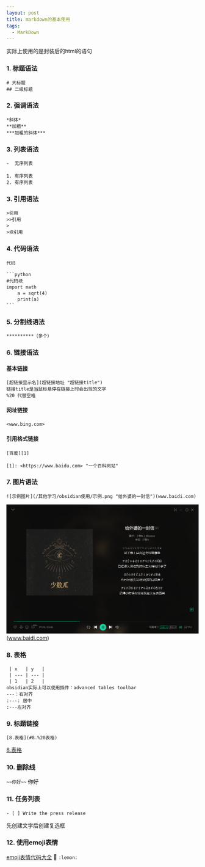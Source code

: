 ```yaml
---
layout: post
title: markdown的基本使用
tags:
  - MarkDown
---
```



实际上使用的是封装后的html的语句

### 1. 标题语法
```	
# 大标题
## 二级标题
```

### 2. 强调语法

```
*斜体*
**加粗**
***加粗的斜体***
```

### 3. 列表语法

```
-  无序列表

1. 有序列表
2. 有序列表
```

### 3. 引用语法

```
>引用
>>引用
>
>块引用
```

### 4. 代码语法

`代码`

	```python
	#代码块
	import math
		a = sqrt(4)
		print(a)
	```

### 5. 分割线语法

`**********（多个）`

### 6. 链接语法

#### 基本链接
```
[超链接显示名](超链接地址 "超链接title")
链接title是当鼠标悬停在链接上时会出现的文字
%20 代替空格
```
#### 网址链接

`<www.bing.com>`


#### 引用格式链接
```
[百度][1] 

[1]: <https://www.baidu.com> "一个百科网站"
```
### 7. 图片语法
```
![示例图片](/其他学习/obsidian使用/示例.png "给外婆的一封信")(www.baidi.com)
```
![示例图片](/attachment/obsidian使用/图片使用示例.png "给外婆的一封信")(www.baidi.com)

### 8. 表格
```
 | x   | y   |
 | --- | --- |
 | 1   | 2   |
obsidian实际上可以使用插件：advanced tables toolbar
---：右对齐
:---: 居中
:---左对齐
```
### 9. 标题链接
```
[8.表格](#8.%20表格)
```
[8.表格](#8.%20表格)

### 10. 删除线

`~~你好~~`
~~你好~~

### 11. 任务列表

`- [ ] Write the press release`

先创建文字后创建复选框

### 12. 使用emoji表情

[emoji表情代码大全](https://gist.github.com/rxaviers/7360908 "emoji表情列表")
🍋 `:lemon:`